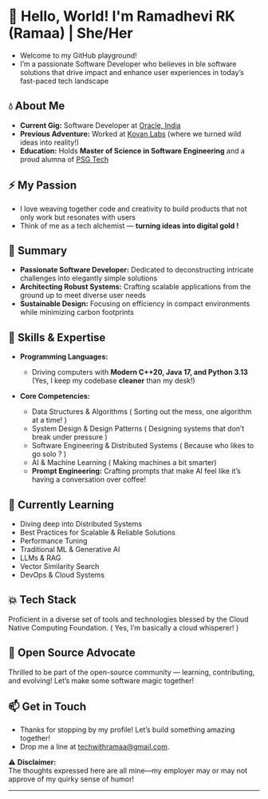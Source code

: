 # 🐼 Hello, World! I'm Ramadhevi RK (Ramaa) | She/Her

- Welcome to my GitHub playground!
- I’m a passionate Software Developer who believes in ble software solutions that drive impact and enhance user experiences in today’s fast-paced tech landscape

## 💧 About Me

- **Current Gig:** Software Developer at [Oracle, India](https://oracle.com)
- **Previous Adventure:** Worked at [Kovan Labs](https://kovanlabs.com) (where we turned wild ideas into reality!)  
- **Education:** Holds **Master of Science in Software Engineering** and a proud alumna of [PSG Tech](https://www.psgtech.edu/department_page.php)

## ⚡ My Passion

- I love weaving together code and creativity to build products that not only work but resonates with users
-  Think of me as a tech alchemist — **turning ideas into digital gold !**

## 🔧 Summary

- **Passionate Software Developer:** Dedicated to deconstructing intricate challenges into elegantly simple solutions  
- **Architecting Robust Systems:** Crafting scalable applications from the ground up to meet diverse user needs 
- **Sustainable Design:** Focusing on efficiency in compact environments while minimizing carbon footprints

## 🔧 Skills & Expertise

- **Programming Languages:**  
  - Driving computers with **Modern C++20, Java 17, and Python 3.13** (Yes, I keep my codebase **cleaner** than my desk!)

- **Core Competencies:**  
  - Data Structures & Algorithms ( Sorting out the mess, one algorithm at a time! )  
  - System Design & Design Patterns ( Designing systems that don’t break under pressure )  
  - Software Engineering & Distributed Systems ( Because who likes to go solo ? )  
  - AI & Machine Learning ( Making machines a bit smarter)  
  - **Prompt Engineering:** Crafting prompts that make AI feel like it’s having a conversation over coffee!

## 🌱 Currently Learning

- Diving deep into Distributed Systems
- Best Practices for Scalable & Reliable Solutions
- Performance Tuning
- Traditional ML & Generative AI
- LLMs & RAG  
- Vector Similarity Search 
- DevOps & Cloud Systems

## 💥 Tech Stack

Proficient in a diverse set of tools and technologies blessed by the Cloud Native Computing Foundation. ( Yes, I’m basically a cloud whisperer! )

## 💚 Open Source Advocate

Thrilled to be part of the open-source community — learning, contributing, and evolving! Let’s make some software magic together!

## 📫 Get in Touch

- Thanks for stopping by my profile! Let’s build something amazing together!
- Drop me a line at [techwithramaa@gmail.com](mailto:techwithramaa@gmail.com). 

⚠️ **Disclaimer:**  
The thoughts expressed here are all mine—my employer may or may not approve of my quirky sense of humor!

---


<!---
EngineeringWithRamaa/EngineeringWithRamaa is a ✨ special ✨ repository because its `README.md` (this file) appears on your GitHub profile.
You can click the Preview link to take a look at your changes.
--->
